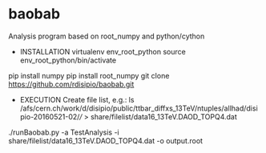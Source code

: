 # baobab
Analysis program based on root_numpy and python/cython

* INSTALLATION
virtualenv env_root_python
source env_root_python/bin/activate

pip install numpy
pip install root_numpy
git clone https://github.com/rdisipio/baobab.git

* EXECUTION
Create file list, e.g.:
ls /afs/cern.ch/work/d/disipio/public/ttbar_diffxs_13TeV/ntuples/allhad/disipio-20160521-02/*/* > share/filelist/data16_13TeV.DAOD_TOPQ4.dat

./runBaobab.py -a TestAnalysis -i share/filelist/data16_13TeV.DAOD_TOPQ4.dat -o output.root
